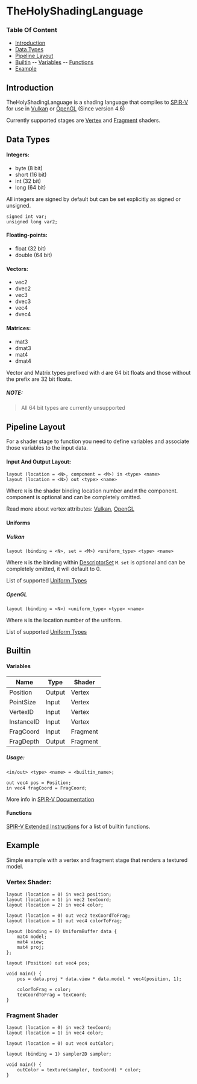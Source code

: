 # TheHolyShadingLanguage

### Table Of Content

- [Introduction](#introduction)
- [Data Types](#data-types)
- [Pipeline Layout](#pipeline-layout)
- [Builtin](#builtin)
-- [Variables](#variables)
-- [Functions](#functions)
- [Example](#example)

## Introduction

TheHolyShadingLanguage is a shading language that compiles to [SPIR-V](https://www.khronos.org/registry/spir-v/) for use in [Vulkan](https://www.khronos.org/registry/vulkan/specs/1.2-extensions/html/vkspec.html) or [OpenGL](https://www.khronos.org/opengl/?/) (Since version 4.6)

Currently supported stages are [Vertex](https://www.khronos.org/registry/vulkan/specs/1.2-extensions/html/vkspec.html#shaders-vertex) and [Fragment](https://www.khronos.org/registry/vulkan/specs/1.2-extensions/html/vkspec.html#shaders-fragment) shaders.

## Data Types

#### Integers:
- byte  (8 bit)
- short (16 bit)
- int   (32 bit)
- long  (64 bit)

All integers are signed by default but can be set explicitly as signed or unsigned.
```
signed int var;
unsigned long var2;
```

#### Floating-points:
- float (32 bit)
- double (64 bit)

#### Vectors:
- vec2
- dvec2
- vec3
- dvec3
- vec4
- dvec4

#### Matrices:
- mat3
- dmat3
- mat4
- dmat4

Vector and Matrix types prefixed with `d` are 64 bit floats and those without the prefix are 32 bit floats.

##### NOTE:
> All 64 bit types are currently unsupported

## Pipeline Layout

For a shader stage to function you need to define variables and associate those variables to the input data.

#### Input And Output Layout:

```
layout (location = <N>, component = <M>) in <type> <name>
layout (location = <N>) out <type> <name>
```

Where `N` is the shader binding location number and `M` the component. component is optional and can be completely omitted.


Read more about vertex attributes: [Vulkan](https://www.khronos.org/registry/vulkan/specs/1.2-extensions/html/vkspec.html#fxvertex-attrib), [OpenGL](https://www.khronos.org/opengl/wiki/Layout_Qualifier_(GLSL)#Interface_layouts)

#### Uniforms

##### Vulkan
```
layout (binding = <N>, set = <M>) <uniform_type> <type> <name>
```

Where `N` is the binding within [DescriptorSet](https://www.khronos.org/registry/vulkan/specs/1.2-extensions/html/vkspec.html#descriptorsets-sets) `M`. `set` is optional and can be completely omitted, it will default to 0.

List of supported [Uniform Types](uniforms_vulkan.md)

##### OpenGL
```
layout (binding = <N>) <uniform_type> <type> <name>
```

Where `N` is the location number of the uniform.

List of supported [Uniform Types](uniforms_opengl.md)

## Builtin

#### Variables

Name            | Type          | Shader
---             | ----          | -----
Position        | Output        | Vertex
PointSize       | Input         | Vertex
VertexID        | Input         | Vertex
InstanceID      | Input         | Vertex
FragCoord       | Input         | Fragment
FragDepth       | Output        | Fragment

##### Usage:
```
<in/out> <type> <name> = <builtin_name>;

out vec4 pos = Position;
in vec4 fragCoord = FragCoord;
```

More info in [SPIR-V Documentation](https://www.khronos.org/registry/spir-v/specs/unified1/SPIRV.html#_a_id_builtin_a_builtin)

#### Functions

[SPIR-V Extended Instructions](https://www.khronos.org/registry/spir-v/specs/1.0/GLSL.std.450.html) for a list of builtin functions. 

## Example

Simple example with a vertex and fragment stage that renders a textured model.

### Vertex Shader:
```
layout (location = 0) in vec3 position;
layout (location = 1) in vec2 texCoord;
layout (location = 2) in vec4 color;

layout (location = 0) out vec2 texCoordToFrag;
layout (location = 1) out vec4 colorToFrag;

layout (binding = 0) UniformBuffer data {
    mat4 model;
    mat4 view;
    mat4 proj;
};

layout (Position) out vec4 pos;

void main() {
    pos = data.proj * data.view * data.model * vec4(position, 1);

    colorToFrag = color;
    texCoordToFrag = texCoord;
}

```

### Fragment Shader

```
layout (location = 0) in vec2 texCoord;
layout (location = 1) in vec4 color;

layout (location = 0) out vec4 outColor;

layout (binding = 1) sampler2D sampler;

void main() {
    outColor = texture(sampler, texCoord) * color;
}

```
